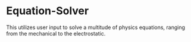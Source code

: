 # Equation-Solver
This utilizes user input to solve a multitude of physics equations, ranging from the mechanical to the electrostatic. 
